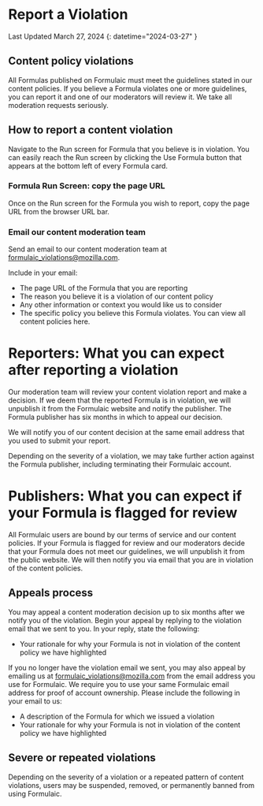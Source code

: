 # Report a Violation

Last Updated March 27, 2024
{: datetime="2024-03-27" }

## Content policy violations

All Formulas published on Formulaic must meet the guidelines stated in our content policies. If you believe a Formula violates one or more guidelines, you can report it and one of our moderators will review it. We take all moderation requests seriously.

## How to report a content violation

Navigate to the Run screen for Formula that you believe is in violation. You can easily reach the Run screen by clicking the Use Formula button that appears at the bottom left of every Formula card.

### Formula Run Screen: copy the page URL

Once on the Run screen for the Formula you wish to report, copy the page URL from the browser URL bar.

### Email our content moderation team

Send an email to our content moderation team at [formulaic_violations@mozilla.com](mailto:formulaic_violations@mozilla.com).

Include in your email:

* The page URL of the Formula that you are reporting
* The reason you believe it is a violation of our content policy
* Any other information or context you would like us to consider
* The specific policy you believe this Formula violates. You can view all content policies here.

# Reporters: What you can expect after reporting a violation

Our moderation team will review your content violation report and make a decision. If we deem that the reported Formula is in violation, we will unpublish it from the Formulaic website and notify the publisher. The Formula publisher has six months in which to appeal our decision.

We will notify you of our content decision at the same email address that you used to submit your report.

Depending on the severity of a violation, we may take further action against the Formula publisher, including terminating their Formulaic account.

# Publishers: What you can expect if your Formula is flagged for review

All Formulaic users are bound by our terms of service and our content policies. If your Formula is flagged for review and our moderators decide that your Formula does not meet our guidelines, we will unpublish it from the public website. We will then notify you via email that you are in violation of the content policies.

## Appeals process

You may appeal a content moderation decision up to six months after we notify you of the violation. Begin your appeal by replying to the violation email that we sent to you. In your reply, state the following:

* Your rationale for why your Formula is not in violation of the content policy we have highlighted

If you no longer have the violation email we sent, you may also appeal by emailing us at [formulaic_violations@mozilla.com](mailto:formulaic_violations@mozilla.com) from the email address you use for Formulaic. We require you to use your same Formulaic email address for proof of account ownership. Please include the following in your email to us:

* A description of the Formula for which we issued a violation
* Your rationale for why your Formula is not in violation of the content policy we have highlighted

## Severe or repeated violations

Depending on the severity of a violation or a repeated pattern of content violations, users may be suspended, removed, or permanently banned from using Formulaic.
